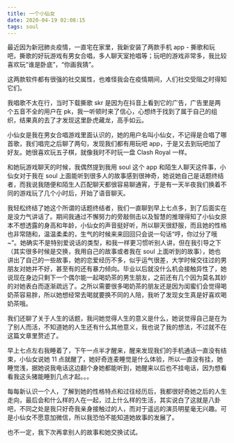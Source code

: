 ```yaml
---
title: 一个小仙女
date: 2020-04-19 02:08:15
tags: soul
---
```


最近因为新冠肺炎疫情，一直宅在家里，我新安装了两款手机 app - 撕歌和玩吧，撕歌的好玩游戏有男女合唱，多人聊天室抢唱等；玩吧的游戏非常多，我比较喜欢玩“谁是卧底”，“你画我猜”。

这两款软件都有很强的社交属性，也难怪我会在疫情期间，人们社交受阻之时得知它们。

我唱歌不太在行，当时下载撕歌 skr 是因为在抖音上看到它的广告，广告里是两个五音不全的用户在 pk，我一听顿时来了信心，心想终于找到了属于自己的组织，结果真的去了才发现这里卧虎藏龙，高手如云。

小仙女是我在男女合唱游戏里面认识的，她的用户名叫小仙女，不记得是合唱了哪首歌，我们唱完之后聊了两句，发现我们都有用玩吧 app，于是又去到玩吧加了好友。她很喜欢玩五子棋，就像我时不时玩一盘 Clash Royal 一样。

和她玩游戏聊天的时候，我偶然提到我用 soul 这个 app 和陌生人聊天这件事，小仙女对于我在 soul 上面能听到很多人的故事感到很神奇，她说她自己是话题终结者，而我说我随便和陌生人匹配聊天都很容易聊通宵，于是有一天半夜我们换着不同的游戏玩了几个小时后，开始了语音聊天。

我轻松终结了她这个所谓的话题终结者，我们一直聊到早上七点多，到了后面实在是没力气讲话了。期间我通过不懈努力的旁敲侧击以及智慧的推理得知了小仙女原本不想透露的身高和年龄，小仙女的声音挺好听，所以聊天很舒服，而且她的性格也非常随和，温温柔柔的，生气的时候来来回回只会说一句话“哼，你过分了哦~”。她确实不是特别爱说话的类型，和我一样更习惯听别人讲，但在我引导之下（其实很多时候是交换，我用自己的故事或者我在 soul 上面听到的故事），她也讲出了自己的一些故事，她的恋爱经历不多，似乎运气很差，大学时候交往过的男朋友对她并不好，甚至有的还有暴力倾向。毕业以后就没什么机会接触异性了，她说现在身边只剩下一个偶尔能一起喝奶茶的男生朋友，之前还有几个因为莫名其妙的对她表白而逐渐疏远了。之所以需要很多喝奶茶的朋友还是因为闺蜜们会觉得喝奶茶容易胖，所以她想经常去喝就要换不同的人陪，我听了发现女生真是好喜欢喝奶茶哦。

我们还聊了关于人生的话题，我问她觉得人生的意义是什么，她说觉得自己是在为了别人而活，不知道她的人生还有什么其他意义，我也说了我的想法，不过就不在这篇文章里赘述了。

早上七点左右我睡着了，下午一点半才醒来，醒来发现我们的手机通话一直没有结束，小仙女说她 11 点就醒了，她好奇连麦睡觉是什么体验，所以一直没有挂，她睡觉浅，据她说我电话这边翻个身她都能听到，她醒来以后也不挂电话，因为想看看我这头猪能睡到几点才起。。。

每每新认识一个人，了解到她的性格特点和过往经历后，我都很好奇她之后的人生走向，最后会和什么样的人在一起，过上什么样的生活，其实说白了这就是八卦吧，不同之处是我只好奇我亲身接触过的人，而对于遥远的演员明星毫无兴趣。可是小仙女不愿意加微信，所以我恐怕不能知道她故事的发展了。

也不一定，我下次再拿别人的故事和她交换试试。
